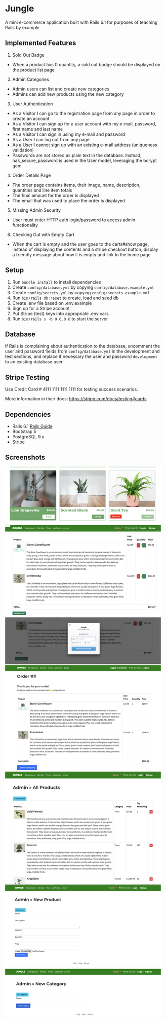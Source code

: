 # Jungle

A mini e-commerce application built with Rails 6.1 for purposes of teaching Rails by example.

## Implemented Features

1. Sold Out Badge
-  When a product has 0 quantity, a sold out badge should be displayed on the product list page
2. Admin Categories
 - Admin users can list and create new categories
 - Admins can add new products using the new category
3. User Authentication
- As a Visitor I can go to the registration page from any page in order to create an account
-  As a Visitor I can sign up for a user account with my e-mail, password, first name and last name
- As a Visitor I can sign in using my e-mail and password
- As a User I can log out from any page
- As a User I cannot sign up with an existing e-mail address (uniqueness validation)
- Passwords are not stored as plain text in the database. Instead, has_secure_password is used in the User model, leveraging the bcrypt gem
4. Order Details Page
-  The order page contains items, their image, name, description, quantities and line item totals
- The final amount for the order is displayed
- The email that was used to place the order is displayed
5. Missing Admin Security
- User must enter HTTP auth login/password to access admin functionality
6. Checking Out with Empty Cart
- When the cart is empty and the user goes to the carts#show page, instead of displaying the contents and a stripe checkout button, display a friendly message about how it is empty and link to the home page

## Setup

1. Run `bundle install` to install dependencies
2. Create `config/database.yml` by copying `config/database.example.yml`
3. Create `config/secrets.yml` by copying `config/secrets.example.yml`
4. Run `bin/rails db:reset` to create, load and seed db
5. Create .env file based on .env.example
6. Sign up for a Stripe account
7. Put Stripe (test) keys into appropriate .env vars
8. Run `bin/rails s -b 0.0.0.0` to start the server

## Database

If Rails is complaining about authentication to the database, uncomment the user and password fields from `config/database.yml` in the development and test sections, and replace if necessary the user and password `development` to an existing database user.

## Stripe Testing

Use Credit Card # 4111 1111 1111 1111 for testing success scenarios.

More information in their docs: <https://stripe.com/docs/testing#cards>

## Dependencies

- Rails 6.1 [Rails Guide](http://guides.rubyonrails.org/v6.1/)
- Bootstrap 5
- PostgreSQL 9.x
- Stripe

## Screenshots
![Sold Out Badge](https://github.com/DeviRaju27/Jungle/blob/master/public/uploads/Sold-out-badge.png)
![Cart as a Visitor](https://github.com/DeviRaju27/Jungle/blob/master/public/uploads/Cart-as-a-visitor.png)
![Stripe Payment Window](https://github.com/DeviRaju27/Jungle/blob/master/public/uploads/Stripe-payment.png)
![Order Confirmation for Registered Users](https://github.com/DeviRaju27/Jungle/blob/master/public/uploads/order-confirmation.jpeg)
![Admin All Products](https://github.com/DeviRaju27/Jungle/blob/master/public/uploads/admin-products.png)
![Admin New Product Form](https://github.com/DeviRaju27/Jungle/blob/master/public/uploads/admin-new-product.png)
![Admin New Category Form](https://github.com/DeviRaju27/Jungle/blob/master/public/uploads/admin-new-category.png)

